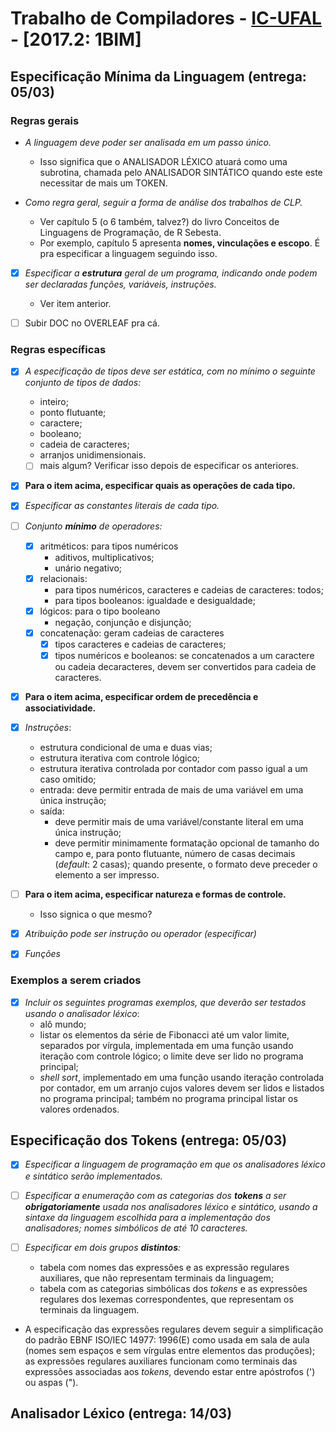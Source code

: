 

Trabalho de Compiladores - [IC-UFAL](www.ic.ufal.br) - \[2017.2: 1BIM\]
=======

Especificação Mínima da Linguagem (entrega: 05/03)
------

### Regras gerais

* _A linguagem deve poder ser analisada em um passo único._

    * Isso significa que o ANALISADOR LÉXICO atuará como uma subrotina, chamada pelo ANALISADOR SINTÁTICO 
    quando este este necessitar de mais um TOKEN.

* _Como regra geral, seguir a forma de análise dos trabalhos de CLP._ 
    * Ver capítulo 5 (o 6 também, talvez?) do livro Conceitos de Linguagens de Programação, de R Sebesta.
    * Por exemplo, capítulo 5 apresenta **nomes, vinculações e escopo**. É pra especificar a linguagem
      seguindo isso.

* [x] _Especificar a **estrutura** geral de um programa, indicando onde podem ser declaradas funções, variáveis,
  instruções._
    * Ver item anterior.

* [ ] Subir DOC no OVERLEAF pra cá. 

### Regras específicas

* [x] _A especificação de tipos deve ser estática, com no mínimo o seguinte conjunto de tipos de dados:_
    * inteiro;
    * ponto flutuante;
    * caractere;
    * booleano;
    * cadeia de caracteres;
    * arranjos unidimensionais.
    * [ ] mais algum? Verificar isso depois de especificar os anteriores.

* [x] **Para o item acima, especificar quais as operações de cada tipo.**

* [x] _Especificar as constantes literais de cada tipo._

* [ ] _Conjunto **mínimo** de operadores:_
    * [x] aritméticos: para tipos numéricos
        * aditivos, multiplicativos;
        * unário negativo;
    * [x] relacionais:
        * para tipos numéricos, caracteres e cadeias de caracteres: todos;
        * para tipos booleanos: igualdade e desigualdade;
    * [x] lógicos: para o tipo booleano
        * negação, conjunção e disjunção;
    * [x] concatenação: geram cadeias de caracteres
        * [x] tipos caracteres e cadeias de caracteres;
        * [x] tipos numéricos e booleanos: se concatenados a um caractere ou cadeia decaracteres, devem ser
          convertidos para cadeia de caracteres.

* [x] **Para o item acima, especificar ordem de precedência e associatividade.**

* [x] _Instruções_:
    * estrutura condicional de uma e duas vias;
    * estrutura iterativa com controle lógico;
    * estrutura iterativa controlada por contador com passo igual a um caso omitido;
    * entrada: deve permitir entrada de mais de uma variável em uma única instrução;
    * saída:
        * deve permitir mais de uma variável/constante literal em uma única instrução;
        * deve permitir minimamente formatação opcional de tamanho do campo e, para ponto flutuante, número de
          casas decimais (_default_: 2 casas); quando presente, o formato deve preceder o elemento a ser
          impresso.

* [ ] **Para o item acima, especificar natureza e formas de controle.**
    * Isso signica o que mesmo?

* [x] _Atribuição pode ser instrução ou operador (especificar)_

* [x] _Funções_

### Exemplos a serem criados
* [x] _Incluir os seguintes programas exemplos, que deverão ser testados usando o analisador léxico_:
    * alô mundo;
    * listar os elementos da série de Fibonacci até um valor limite, separados por vírgula, implementada em
      uma função usando iteração com controle lógico; o limite deve ser lido no programa principal;
    * _shell sort_, implementado em uma função usando iteração controlada por contador, em um arranjo cujos
      valores devem ser lidos e listados no programa principal; também no programa principal listar os valores
      ordenados.

Especificação dos Tokens (entrega: 05/03)
------

* [x] _Especificar a linguagem de programação em que os analisadores léxico e sintático serão implementados._

* [ ] _Especificar a enumeração com as categorias dos **tokens** a ser **obrigatoriamente** usada nos 
  analisadores léxico e sintático, usando a sintaxe da linguagem escolhida para a implementação dos 
  analisadores; nomes simbólicos de até 10 caracteres._

* [ ] _Especificar em dois grupos **distintos**:_
    * tabela com nomes das expressões e as expressão regulares auxiliares, que não representam terminais
      da linguagem;
    * tabela com as categorias simbólicas dos _tokens_ e as expressões regulares dos lexemas correspondentes,
      que representam os terminais da linguagem. 

* A especificação das expressões regulares devem seguir a simplificação do padrão EBNF ISO/IEC 14977:
  1996(E) como usada em sala de aula (nomes sem espaços e sem vírgulas entre elementos das produções); as
  expressões regulares auxiliares funcionam como terminais das expressões associadas aos _tokens_, devendo
  estar entre apóstrofos (') ou aspas (").



Analisador Léxico (entrega: 14/03)
------
